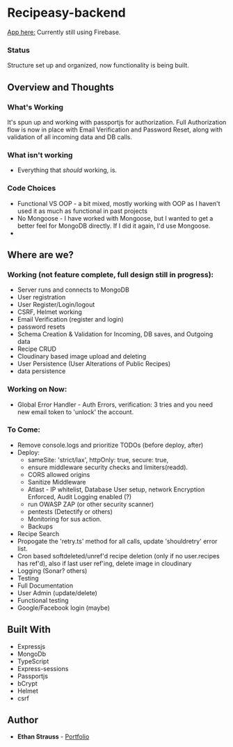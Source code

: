 # Recipeasy-backend

[App here:](https://stupefied-morse-5e1233.netlify.com/)
Currently still using Firebase.

### Status

Structure set up and organized, now functionality is being built. 

## Overview and Thoughts

### What's Working

It's spun up and working with passportjs for authorization. Full Authorization flow is now in place with Email Verification and Password Reset, along with validation of all incoming data and DB calls.  

### What isn't working

- Everything that *should* working, is.

### Code Choices

- Functional VS OOP - a bit mixed, mostly working with OOP as I haven't used it as much as functional in past projects
- No Mongoose - I have worked with Mongoose, but I wanted to get a better feel for MongoDB directly. If I did it again, I'd use Mongoose. 
- 

## Where are we?

### Working (not feature complete, full design still in progress):

- Server runs and connects to MongoDB 
- User registration
- User Register/Login/logout
- CSRF, Helmet working
- Email Verification (register and login)
- password resets
- Schema Creation & Validation for Incoming, DB saves, and Outgoing data
- Recipe CRUD
- Cloudinary based image upload and deleting
- User Persistence (User Alterations of Public Recipes)
- data persistence

### Working on Now:

- Global Error Handler - Auth Errors, verification: 3 tries and you need new email token to 'unlock' the account. 

### To Come:

- Remove console.logs and prioritize TODOs (before deploy, after)
- Deploy: 
    - sameSite: 'strict/lax', httpOnly: true, secure: true, 
    - ensure middleware security checks and limiters(readd). 
    - CORS allowed origins
    - Sanitize Middleware
    - Atlast - IP whitelist, Database User setup, network Encryption Enforced, Audit Logging enabled (?)
    - run OWASP ZAP (or other security scanner)
    - pentests (Detectify or others)
    - Monitoring for sus action. 
    - Backups
- Recipe Search
- Propogate the 'retry.ts' method for all calls, update 'shouldretry' error list. 
- Cron based softdeleted/unref'd recipe deletion (only if no user.recipes has ref'd), also if last user ref'ing, delete image in cloudinary
- Logging (Sonar? others)
- Testing
- Full Documentation
- User Admin (update/delete)
- Functional testing
- Google/Facebook login (maybe)

## Built With

- Expressjs
- MongoDb
- TypeScript
- Express-sessions
- Passportjs
- bCrypt
- Helmet
- csrf

## Author

- **Ethan Strauss** - [Portfolio](https://dotethan.github.io)
